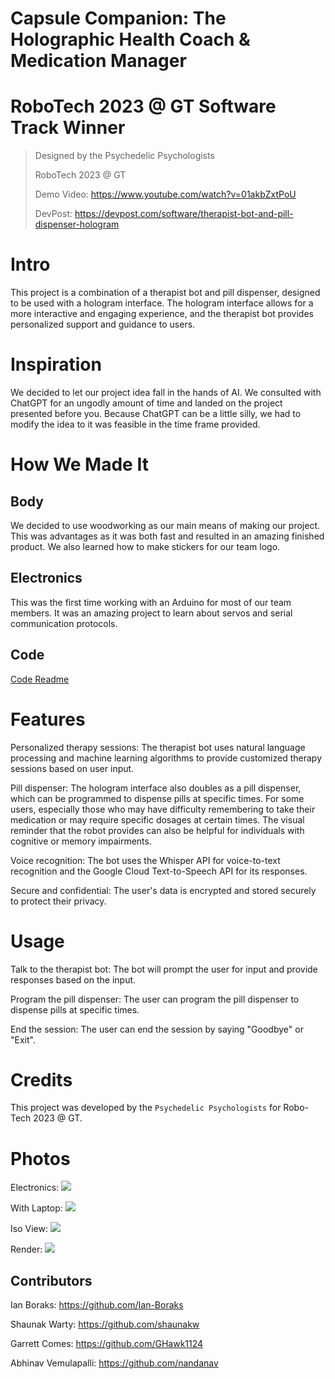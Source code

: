# Capsule Companion: The Holographic Health Coach & Medication Manager
# RoboTech 2023 @ GT Software Track Winner

> Designed by the Psychedelic Psychologists
>
> RoboTech 2023 @ GT
>
> Demo Video: https://www.youtube.com/watch?v=01akbZxtPoU
>
> DevPost: https://devpost.com/software/therapist-bot-and-pill-dispenser-hologram

# Intro

This project is a combination of a therapist bot and pill dispenser, designed to be used with a hologram interface. The hologram interface allows for a more interactive and engaging experience, and the therapist bot provides personalized support and guidance to users.

# Inspiration

We decided to let our project idea fall in the hands of AI. We consulted with ChatGPT for an ungodly amount of time and landed on the project presented before you. Because ChatGPT can be a little silly, we had to modify the idea to it was feasible in the time frame provided.

# How We Made It

## Body

We decided to use woodworking as our main means of making our project. This was advantages as it was both fast and resulted in an amazing finished product. We also learned how to make stickers for our team logo.

## Electronics

This was the first time working with an Arduino for most of our team members. It was an amazing project to learn about servos and serial communication protocols.

## Code
[Code Readme](CODE.md)

# Features

Personalized therapy sessions: The therapist bot uses natural language processing and machine learning algorithms to provide customized therapy sessions based on user input.

Pill dispenser: The hologram interface also doubles as a pill dispenser, which can be programmed to dispense pills at specific times. For some users, especially those who may have difficulty remembering to take their medication or may require specific dosages at certain times. The visual reminder that the robot provides can also be helpful for individuals with cognitive or memory impairments.

Voice recognition: The bot uses the Whisper API for voice-to-text recognition and the Google Cloud Text-to-Speech API for its responses.

Secure and confidential: The user's data is encrypted and stored securely to protect their privacy.

# Usage

Talk to the therapist bot: The bot will prompt the user for input and provide responses based on the input.

Program the pill dispenser: The user can program the pill dispenser to dispense pills at specific times.

End the session: The user can end the session by saying "Goodbye" or "Exit".

# Credits

This project was developed by the `Psychedelic Psychologists` for Robo-Tech 2023 @ GT.

# Photos

Electronics:
![](assets/photo1.jpg)

With Laptop:
![](assets/photo2.jpg)

Iso View:
![](assets/photo3.jpg)

Render:
![](assets/Render_PP.png)

## Contributors

Ian Boraks: https://github.com/Ian-Boraks

Shaunak Warty: https://github.com/shaunakw

Garrett Comes: https://github.com/GHawk1124

Abhinav Vemulapalli: https://github.com/nandanav
